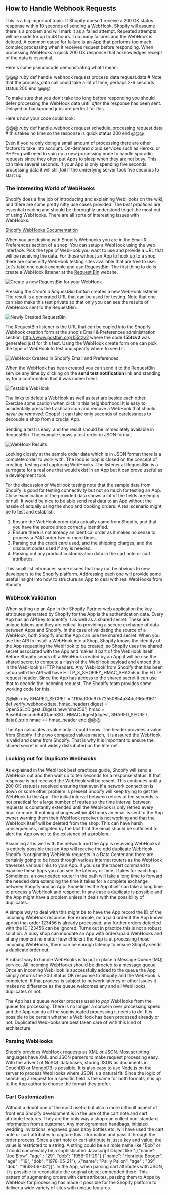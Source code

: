 ## How to Handle Webhook Requests

This is a big important topic. If Shopify doesn't receive a 200 OK status response within 10 seconds of sending a WebHook, Shopify will assume there is a problem and will mark it as a failed attempt. Repeated attempts will be made for up to 48 hours. Too many failures and the WebHook is deleted. A common cause for failure is an App that performs too much complex processing when it receives request before responding. When processing WebHooks a quick 200 OK response that acknowledges receipt of the data is essential.

Here's some pseudocode demonstrating what I mean:

@@@ ruby
  def handle_webhook request
    process_data request.data    # Note that the process_data call could take a lot of time, perhaps 2-6 seconds
    status 200
  end
@@@

To make sure that you don't take too long before responding you should defer processing the WebHook data until *after* the response has been sent. Delayed or background jobs are perfect for this.

Here's how your code could look:

@@@ ruby
  def handle_webhook request
    schedule_processing request.data    # this takes no time so the response is quick
    status 200
  end
@@@

Even if you're only doing a small amount of processing there are other factors to take into account. On-demand cloud services such as Heroku or PHPFog will need to spin up a new processing node to handle sporadic requests since they often put Apps to sleep when they are not busy. This can take several seconds. If your App is only spending five seconds processing data it will still *fail* if the underlying server took five seconds to start up.

### The Interesting World of WebHooks

Shopify does a fine job of introducing and explaining WebHooks on the wiki, and there are some pretty nifty use cases provided. The *best practices* are essential reading and should be thoroughly understood to get the most out of using WebHooks. There are all sorts of interesting issues with WebHooks.

[Shopify WebHooks Documentation](http://wiki.shopify.com/WebHook#How_Should_I_Handle_Webhook_Requests)

When you are dealing with Shopify Webhooks you are in the Email & Preferences section of a shop. You can setup a WebHook using the web interface. Pick the type of WebHook you want to use and provide a URL that will be receiving the data. For those without an App to hook up to a shop there are some nifty WebHook testing sites available that are free to use. Let's take one quick example and use RequestBin. The first thing to do is create a WebHook listener at the [Request Bin](http://requestb.in/ "RequestBin") website.

<div class="figure">
<img src="file://localhost/Users/dlazar/Pictures/Shopify%20E-Book/request_bin_home2.png" alt="Create a new RequestBin for your WebHook" />
</div>

Pressing the *Create a RequestBin* button creates a new WebHook listener. The result is a generated URL that can be used for testing. Note that one can also make this test private so that only you can see the results of WebHooks sent to the RequestBin. 

<div class="figure">
<img src="file://localhost/Users/dlazar/Pictures/Shopify%20E-Book/request_bin_created2.png" alt="Newly Created RequestBin" />
</div>

The RequestBin listener is the URL that can be copied into the Shopify Webhook creation form at the shop's Email & Preferences administration section. http://www.postbin.org/155tzv2 where the code **155tzv2** was generated just for this test. Using the WebHook create form one can pick the type of WebHook to test and specify where to send it. 

<div class="figure">
<img src="file://localhost/Users/dlazar/Pictures/Shopify%20E-Book/webhook_created2.png" alt="WebHook Created in Shopify Email and Preferences" />
</div>

When the WebHook has been created you can send it to the RequestBin service any time by clicking on the **send test notification** link and standing by for a confirmation that it was indeed sent. 

<div class="figure">
<img src="file://localhost/Users/dlazar/Pictures/Shopify%20E-Book/webhook_testable2.png" alt="Testable WebHook" />
</div>

The links to delete a WebHook as well as test are beside each other. Exercise some caution when click in this neighborhood! It is easy to accidentally press the trashcan icon and remove a WebHook that should *never be removed*. Ooops! It can take only seconds of carelessness to decouple a shop from a crucial App.

Sending a test is easy, and the result should be immediately available in RequestBin. The example shows a test order in JSON format. 

<div class="figure">
<img src="file://localhost/Users/dlazar/Pictures/Shopify%20E-Book/webhook_results2.png" alt="WebHook Results" />
</div>

Looking closely at the sample order data which is in JSON format there is a complete order to work with. The loop is loop is closed on the concept of creating, testing and capturing WebHooks. The listener at RequestBin is a surrogate for a real one that would exist in an App but it can prove useful as a development tool. 

For the discussion of WebHook testing note that the sample data from Shopify is good for testing connectivity but not so much for testing an App. Close examination of the provided data shows a lot of the fields are empty or null. It would be nice to be able send real data to an App without the hassle of actually using the shop and booking orders. A real scenario might be to test and establish:

1. Ensure the WebHook order data actually came from Shopify, and that you have the source shop correctly identified. 
2. Ensure there is not already an identical order as it makes no sense to process a *PAID* order two or more times.
3. Parsing out the credit card used, and the shipping charges, and the discount codes used if any is needed. 
4. Parsing out any product customization data in the cart note or cart attributes.

This small list introduces some issues that may not be obvious to new developers to the Shopify platform. Addressing each one will provide some useful insight into how to structure an App to deal with real WebHooks from Shopify.

### WebHook Validation

When setting up an App in the Shopify Partner web application the key attributes generated by Shopify for the App is the authentication data. Every App has an API key to identify it as well as a shared secret. These are unique tokens and they are critical to providing a secure exchange of data between Apps and Shopify. In the case of validating the source of a WebHook, both Shopify and the App can use the shared secret. When you use the API to install a WebHook into a Shop, Shopify knows the identity of the App requesting the WebHook to be created, so Shopify uses the shared secret associated with the App and makes it part of the WebHook itself. Before Shopify sends off a WebHook created by an App it will be use the shared secret to compute a Hash of the WebHook payload and embed this in the WebHook's HTTP headers. Any WebHook from Shopify that has been setup with the API will have HTTP_X_SHOPIFY_HMAC_SHA256 in the HTTP request header. Since the App has access to the shared secret it can use that to decode the incoming request. The Shopify team provides some working code for this.

@@@ ruby
SHARED_SECRET = "f10ad00c67b72550854a34dc166d9161"
def verify_webhook(data, hmac_header)
  digest  = OpenSSL::Digest::Digest.new('sha256')
  hmac    = Base64.encode64(OpenSSL::HMAC.digest(digest, SHARED_SECRET, data)).strip
  hmac == hmac_header
end
@@@

The App calculates a value only it could know. The header provides a value from Shopify If the two computed values match, it is assured the WebHook is valid and came from Shopify. That is why it is important to ensure the shared secret is not widely distrubuted on the Internet. 

### Looking out for Duplicate Webhooks

As explained in the WebHook best practices guide, Shopify will send a WebHook out and then wait up to ten seconds for a response status. If that response is not received the WebHook will be resent. This continues until a 200 OK status is received ensuring that even if a network connection is down or some other problem is present Shopify will keep trying to get the WebHook to the App. The initial interval between retries of ten seconds is not practical for a large number of retries so the time interval between requests is constantly extended until the WebHook is only retried every hour or more. If nothing changes within 48 hours an email is sent to the App owner warning them their WebHook receiver is not working and that the WebHook itself will be deleted from the shop. This can have harsh consequences, mitigated by the fact that the email should be sufficient to alert the App owner to the existence of a problem. 

Assuming all is well with the network and the App is receiving WebHooks it is entirely possible that an App will receive the odd duplicate WebHook. Shopify is originating WebHook requests in a Data Center and there are certainly going to be hops through various Internet routers as the WebHook traverses various links to your App. If you use the tracert command to examine these hops you can see the latency or time it takes for each hop. Sometimes, an overloaded router in the path will take a long time to forward the needed data extending the time it takes for a complete exchange between Shopify and an App. Sometimes the App itself can take a long time to process a WebHook and respond. In any case a duplicate is possible and the App might have a problem unless it deals with the possibility of duplicates. 

A simple way to deal with this might be to have the App record the ID of the incoming WebHook resource. For example, on a paid order if the App knows apriori that order 123456 is already processed, any further orders detected with the ID 123456 can be ignored. Turns out in practice this is not a robust solution. A busy shop can inundate an App with orders/paid WebHooks and at any moment no matter how efficient the App is at processing those incoming WebHooks, there can be enough latency to ensure Shopify sends a duplicate order out. 

A robust way to handle WebHooks is to put in place a Message Queue (MQ) service. All incoming WebHooks should be directed to a message queue. Once an incoming WebHook is successfully added to the queue the App simply returns the 200 Status OK response to Shopify and the WebHook is completed. If that process is subject to network latency or other issues it makes no difference as the queue welcomes any and all WebHooks, duplicates or not. 

The App has a queue worker process used to *pop* WebHooks from the queue for processing. There is no longer a concern over processing speed and the App can do all the sophisticated processing it needs to do. It is possible to be certain whether a WebHook has been processed already or not. Duplicated WebHooks are best taken care of with this kind of architecture.

### Parsing WebHooks

Shopify provides WebHook requests as XML or JSON. Most scripting languages have XML and JSON parsers to make request processing easy. With the advent of NoSQL databases, storing JSON as documents in CouchDB or MongoDB is possible. It is also easy to use Node.js on the server to process WebHooks where JSON is a natural fit. Since the logic of searching a request for a specific field is the same for both formats, it is up to the App author to choose the format they prefer. 

### Cart Customization

Without a doubt one of the most useful but also a more difficult aspect of front end Shopify development is in the use of the cart note and cart attribute features. They are the only way a shop can collect non-standard information from a customer. Any monogrammed handbags, initialed wedding invitations, engraved glass baby bottles etc. will have used the cart note or cart attributes to capture this information and pass it through the order process. Since a cart note or cart attribute is just a key and value, the value is restricted to a string. A string could be a simple name like "Bob" or it could conceivably be a sophisticated Javascript Object like "[{"name": "Joe Blow", "age" : "29", "dob": "1958-01-29"},{"name": "Henrietta Booger", "age" : "19", "dob": "1978-05-21"},..{"name": "Psilly Psilon", "age" : "39", "dob": "1968-06-03"}]". In the App, when parsing cart attributes with JSON, it is possible to reconstitute the original object embedded there. This pattern of augmenting orders with cart attributes, passing them to Apps by WebHook for processing has made it possible for the Shopify platform to deliver a wide variety of sites with unique features.
